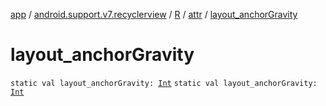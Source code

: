 [app](../../../index.md) / [android.support.v7.recyclerview](../../index.md) / [R](../index.md) / [attr](index.md) / [layout_anchorGravity](./layout_anchor-gravity.md)

# layout_anchorGravity

`static val layout_anchorGravity: `[`Int`](https://kotlinlang.org/api/latest/jvm/stdlib/kotlin/-int/index.html)
`static val layout_anchorGravity: `[`Int`](https://kotlinlang.org/api/latest/jvm/stdlib/kotlin/-int/index.html)